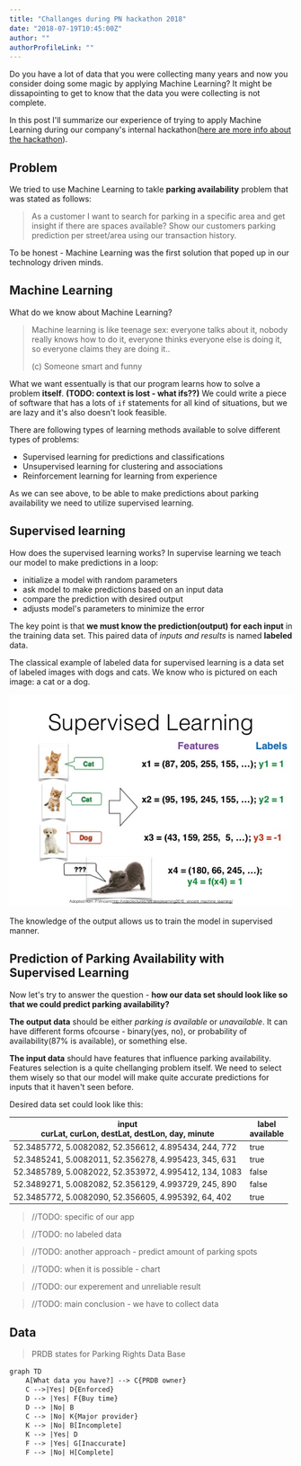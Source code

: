 ```yaml
---
title: "Challanges during PN hackathon 2018"
date: "2018-07-19T10:45:00Z"
author: ""
authorProfileLink: ""
---
```


Do you have a lot of data that you were collecting many years and now you consider doing some magic by applying Machine Learning? It might be dissapointing to get to know that the data you were collecting is not complete. 

In this post I'll summarize our experience of trying to apply Machine Learning during our company's internal hackathon([here are more info about the hackathon]()). 

## Problem
We tried to use Machine Learning to takle **parking availability** problem that was stated as follows:

> As a customer I want to search for parking in a specific area and get insight if there are spaces available? Show our customers parking prediction per street/area using our transaction history.

To be honest - Machine Learning was the first solution that poped up in our technology driven minds. 

## Machine Learning
What do we know about Machine Learning?
> Machine learning is like teenage sex: everyone talks about it, nobody really knows how to do it, everyone thinks everyone else is doing it, so everyone claims they are doing it.. 
>
> (c) Someone smart and funny

What we want essentually is that our program learns how to solve a problem **itself**. **(TODO: context is lost - what ifs??)** We could write a piece of software that has a lots of `if` statements for all kind of situations, but we are lazy and it's also doesn't look feasible.

There are following types of learning methods available to solve different types of problems:
- Supervised learning for predictions and classifications
- Unsupervised learning for clustering and associations
- Reinforcement learning for learning from experience

As we can see above, to be able to make predictions about parking availability we need to utilize supervised learning. 

## Supervised learning
How does the supervised learning works? In supervise learning we teach our model to make predictions in a loop:
- initialize a model with random parameters
- ask model to make predictions based on an input data
- compare the prediction with desired output
- adjusts model's parameters to minimize the error 

The key point is that **we must know the prediction(output) for each input** in the training data set. This paired data of *inputs and results* is named **labeled** data.

The classical example of labeled data for supervised learning is a data set of labeled images with dogs and cats. We know who is pictured on each image: a cat or a dog.

![Cats & Dogs](./images/casndogs.jpg)

The knowledge of the output allows us to train the model in supervised manner. 

## Prediction of Parking Availability with Supervised Learning
Now let's try to answer the question - **how our data set should look like so that we could predict parking availability?**

**The output data** should be either *parking is available* or *unavailable*. It can have different forms ofcourse - binary(yes, no), or probability of availability(87% is available), or something else.

**The input data** should have features that influence parking availability. Features selection is a quite chellanging problem itself. We need to select them wisely so that our model will make quite accurate predictions for inputs that it haven't seen before.

Desired data set could look like this:

|input <br /> curLat, curLon, destLat, destLon, day, minute |label <br /> available|
|-----|------|
|52.3485772, 5.0082082, 52.356612, 4.895434, 244, 772|true|
|52.3485241, 5.0082011, 52.356278, 4.995423, 345, 631|true|
|52.3485789, 5.0082022, 52.353972, 4.995412, 134, 1083|false|
|52.3489271, 5.0082082, 52.356129, 4.993729, 245, 890|false|
|52.3485772, 5.0082090, 52.356605, 4.995392, 64, 402|true|



>//TODO: specific of our app

>//TODO: no labeled data

>//TODO: another approach - predict amount of parking spots

>//TODO: when it is possible - chart

>//TODO: our experement and unreliable result

>//TODO: main conclusion - we have to collect data

## Data

> PRDB states for Parking Rights Data Base

```mermaid
graph TD
    A[What data you have?] --> C{PRDB owner}
    C -->|Yes| D{Enforced}
    D --> |Yes| F{Buy time}
    D --> |No| B
    C --> |No| K{Major provider}
    K --> |No| B[Incomplete]
    K --> |Yes| D
    F --> |Yes| G[Inaccurate]
    F --> |No| H[Complete]
```